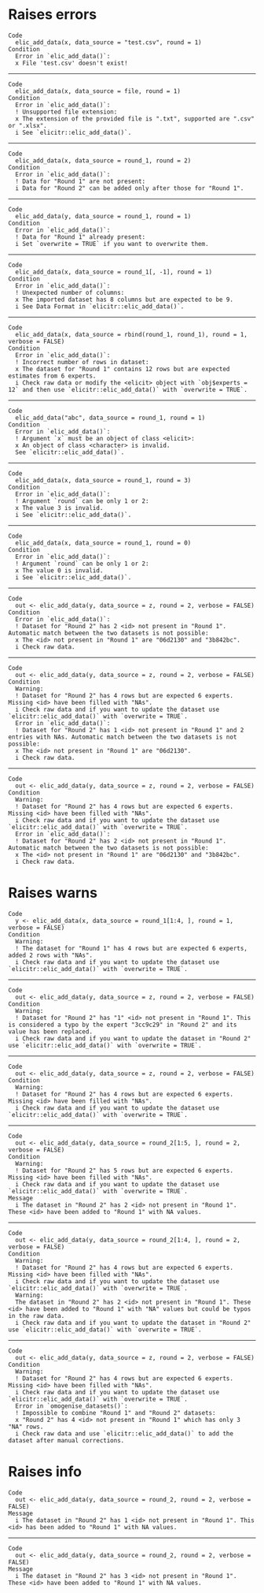# Raises errors 

    Code
      elic_add_data(x, data_source = "test.csv", round = 1)
    Condition
      Error in `elic_add_data()`:
      x File 'test.csv' doesn't exist!

---

    Code
      elic_add_data(x, data_source = file, round = 1)
    Condition
      Error in `elic_add_data()`:
      ! Unsupported file extension:
      x The extension of the provided file is ".txt", supported are ".csv" or ".xlsx".
      i See `elicitr::elic_add_data()`.

---

    Code
      elic_add_data(x, data_source = round_1, round = 2)
    Condition
      Error in `elic_add_data()`:
      ! Data for "Round 1" are not present:
      i Data for "Round 2" can be added only after those for "Round 1".

---

    Code
      elic_add_data(y, data_source = round_1, round = 1)
    Condition
      Error in `elic_add_data()`:
      ! Data for "Round 1" already present:
      i Set `overwrite = TRUE` if you want to overwrite them.

---

    Code
      elic_add_data(x, data_source = round_1[, -1], round = 1)
    Condition
      Error in `elic_add_data()`:
      ! Unexpected number of columns:
      x The imported dataset has 8 columns but are expected to be 9.
      i See Data Format in `elicitr::elic_add_data()`.

---

    Code
      elic_add_data(x, data_source = rbind(round_1, round_1), round = 1, verbose = FALSE)
    Condition
      Error in `elic_add_data()`:
      ! Incorrect number of rows in dataset:
      x The dataset for "Round 1" contains 12 rows but are expected estimates from 6 experts.
      i Check raw data or modify the <elicit> object with `obj$experts = 12` and then use `elicitr::elic_add_data()` with `overwrite = TRUE`.

---

    Code
      elic_add_data("abc", data_source = round_1, round = 1)
    Condition
      Error in `elic_add_data()`:
      ! Argument `x` must be an object of class <elicit>:
      x An object of class <character> is invalid.
      See `elicitr::elic_add_data()`.

---

    Code
      elic_add_data(x, data_source = round_1, round = 3)
    Condition
      Error in `elic_add_data()`:
      ! Argument `round` can be only 1 or 2:
      x The value 3 is invalid.
      i See `elicitr::elic_add_data()`.

---

    Code
      elic_add_data(x, data_source = round_1, round = 0)
    Condition
      Error in `elic_add_data()`:
      ! Argument `round` can be only 1 or 2:
      x The value 0 is invalid.
      i See `elicitr::elic_add_data()`.

---

    Code
      out <- elic_add_data(y, data_source = z, round = 2, verbose = FALSE)
    Condition
      Error in `elic_add_data()`:
      ! Dataset for "Round 2" has 2 <id> not present in "Round 1". Automatic match between the two datasets is not possible:
      x The <id> not present in "Round 1" are "06d2130" and "3b842bc".
      i Check raw data.

---

    Code
      out <- elic_add_data(y, data_source = z, round = 2, verbose = FALSE)
    Condition
      Warning:
      ! Dataset for "Round 2" has 4 rows but are expected 6 experts. Missing <id> have been filled with "NAs".
      i Check raw data and if you want to update the dataset use `elicitr::elic_add_data()` with `overwrite = TRUE`.
      Error in `elic_add_data()`:
      ! Dataset for "Round 2" has 1 <id> not present in "Round 1" and 2 entries with NAs. Automatic match between the two datasets is not possible:
      x The <id> not present in "Round 1" are "06d2130".
      i Check raw data.

---

    Code
      out <- elic_add_data(y, data_source = z, round = 2, verbose = FALSE)
    Condition
      Warning:
      ! Dataset for "Round 2" has 4 rows but are expected 6 experts. Missing <id> have been filled with "NAs".
      i Check raw data and if you want to update the dataset use `elicitr::elic_add_data()` with `overwrite = TRUE`.
      Error in `elic_add_data()`:
      ! Dataset for "Round 2" has 2 <id> not present in "Round 1". Automatic match between the two datasets is not possible:
      x The <id> not present in "Round 1" are "06d2130" and "3b842bc".
      i Check raw data.

# Raises warns

    Code
      y <- elic_add_data(x, data_source = round_1[1:4, ], round = 1, verbose = FALSE)
    Condition
      Warning:
      ! The dataset for "Round 1" has 4 rows but are expected 6 experts, added 2 rows with "NAs".
      i Check raw data and if you want to update the dataset use `elicitr::elic_add_data()` with `overwrite = TRUE`.

---

    Code
      out <- elic_add_data(y, data_source = z, round = 2, verbose = FALSE)
    Condition
      Warning:
      ! Dataset for "Round 2" has "1" <id> not present in "Round 1". This is considered a typo by the expert "3cc9c29" in "Round 2" and its value has been replaced.
      i Check raw data and if you want to update the dataset in "Round 2" use `elicitr::elic_add_data()` with `overwrite = TRUE`.

---

    Code
      out <- elic_add_data(y, data_source = z, round = 2, verbose = FALSE)
    Condition
      Warning:
      ! Dataset for "Round 2" has 4 rows but are expected 6 experts. Missing <id> have been filled with "NAs".
      i Check raw data and if you want to update the dataset use `elicitr::elic_add_data()` with `overwrite = TRUE`.

---

    Code
      out <- elic_add_data(y, data_source = round_2[1:5, ], round = 2, verbose = FALSE)
    Condition
      Warning:
      ! Dataset for "Round 2" has 5 rows but are expected 6 experts. Missing <id> have been filled with "NAs".
      i Check raw data and if you want to update the dataset use `elicitr::elic_add_data()` with `overwrite = TRUE`.
    Message
      i The dataset in "Round 2" has 2 <id> not present in "Round 1". These <id> have been added to "Round 1" with NA values.

---

    Code
      out <- elic_add_data(y, data_source = round_2[1:4, ], round = 2, verbose = FALSE)
    Condition
      Warning:
      ! Dataset for "Round 2" has 4 rows but are expected 6 experts. Missing <id> have been filled with "NAs".
      i Check raw data and if you want to update the dataset use `elicitr::elic_add_data()` with `overwrite = TRUE`.
      Warning:
      The dataset in "Round 2" has 2 <id> not present in "Round 1". These <id> have been added to "Round 1" with "NA" values but could be typos in the raw data.
      i Check raw data and if you want to update the dataset in "Round 2" use `elicitr::elic_add_data()` with `overwrite = TRUE`.

---

    Code
      out <- elic_add_data(y, data_source = z, round = 2, verbose = FALSE)
    Condition
      Warning:
      ! Dataset for "Round 2" has 4 rows but are expected 6 experts. Missing <id> have been filled with "NAs".
      i Check raw data and if you want to update the dataset use `elicitr::elic_add_data()` with `overwrite = TRUE`.
      Error in `omogenise_datasets()`:
      ! Impossible to combine "Round 1" and "Round 2" datasets:
      x "Round 2" has 4 <id> not present in "Round 1" which has only 3 "NA" rows.
      i Check raw data and use `elicitr::elic_add_data()` to add the dataset after manual corrections.

# Raises info

    Code
      out <- elic_add_data(y, data_source = round_2, round = 2, verbose = FALSE)
    Message
      i The dataset in "Round 2" has 1 <id> not present in "Round 1". This <id> has been added to "Round 1" with NA values.

---

    Code
      out <- elic_add_data(y, data_source = round_2, round = 2, verbose = FALSE)
    Message
      i The dataset in "Round 2" has 3 <id> not present in "Round 1". These <id> have been added to "Round 1" with NA values.

